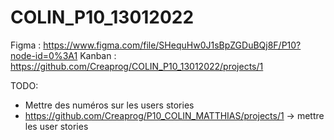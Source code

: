 # COLIN_P10_13012022

Figma : https://www.figma.com/file/SHequHw0J1sBpZGDuBQj8F/P10?node-id=0%3A1
Kanban : https://github.com/Creaprog/COLIN_P10_13012022/projects/1

TODO:

- Mettre des numéros sur les users stories
- https://github.com/Creaprog/P10_COLIN_MATTHIAS/projects/1 -> mettre les user stories
